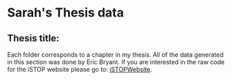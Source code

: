 # Sarah's Thesis data
## Thesis title:
Each folder corresponds to a chapter in my thesis. All of the data generated in this section was done by Eric Bryant. If you are interested in the raw code for the iSTOP website please go to: [iSTOPWebsite](https://github.com/Sarah-Joseph/iStopWebsite).

